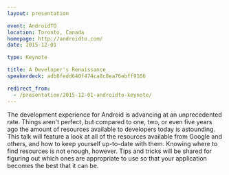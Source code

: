 ```yaml
---
layout: presentation

event: AndroidTO
location: Toronto, Canada
homepage: http://androidto.com/
date: 2015-12-01

type: Keynote

title: A Developer's Renaissance
speakerdeck: adb8fedd640f474ca8c8ea76ebff9166

redirect_from:
  - /presentation/2015-12-01-androidto-keynote/
---
```


The development experience for Android is advancing at an unprecedented rate. Things aren't perfect, but compared to one, two, or even five years ago the amount of resources available to developers today is astounding. This talk will feature a look at all of the resources available from Google and others, and how to keep yourself up-to-date with them. Knowing where to find resources is not enough, however. Tips and tricks will be shared for figuring out which ones are appropriate to use so that your application becomes the best that it can be.
